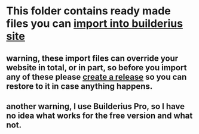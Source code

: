 # This folder contains ready made files you can [import into builderius site](https://docs.builderius.io/docs/vcs/version-control-system)
## warning, these import files can override your website in total, or in part, so before you import any of these please [create a release](https://docs.builderius.io/docs/publish/release) so you can restore to it in case anything happens.
## another warning, I use Builderius Pro, so I have no idea what works for the free version and what not.